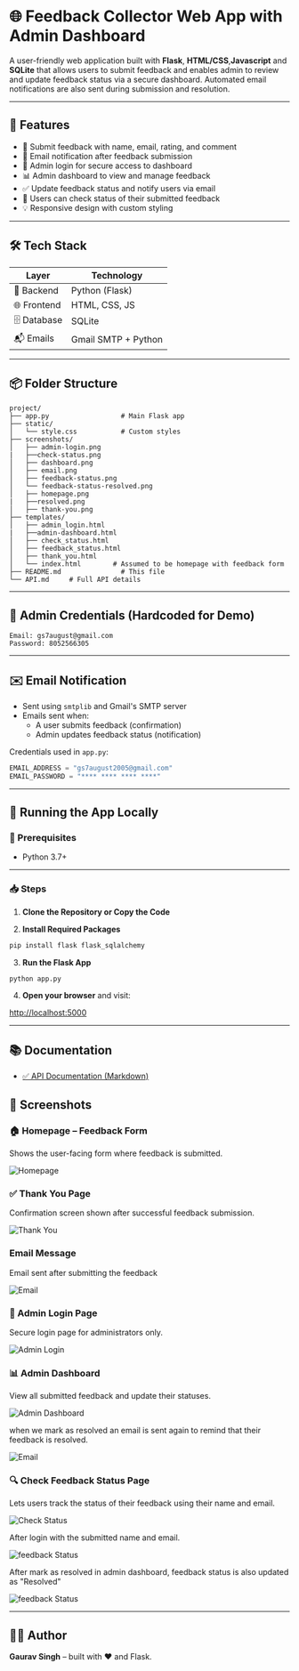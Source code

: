 # 🌐 Feedback Collector Web App with Admin Dashboard

A user-friendly web application built with **Flask**, **HTML/CSS**,**Javascript** and **SQLite** that allows users to submit feedback and enables admin to review and update feedback status via a secure dashboard. Automated email notifications are also sent during submission and resolution.

---

## 🚀 Features

- 📝 Submit feedback with name, email, rating, and comment
- 📩 Email notification after feedback submission
- 🔐 Admin login for secure access to dashboard
- 📊 Admin dashboard to view and manage feedback
- ✅ Update feedback status and notify users via email
- 🔎 Users can check status of their submitted feedback
- 💡 Responsive design with custom styling

---

## 🛠 Tech Stack

| Layer        | Technology         |
|--------------|--------------------|
| 🧠 Backend   | Python (Flask)      |
| 🌐 Frontend | HTML, CSS, JS       |
| 🗄 Database | SQLite              |
| 📬 Emails   | Gmail SMTP + Python |

---

## 📦 Folder Structure

```
project/
├── app.py                  # Main Flask app
├── static/
│   └── style.css           # Custom styles
├── screenshots/
│   ├── admin-login.png
|   ├──check-status.png
│   ├── dashboard.png
│   ├── email.png
│   ├── feedback-status.png
│   └── feedback-status-resolved.png 
│   ├── homepage.png
|   ├──resolved.png
│   ├── thank-you.png
├── templates/
│   ├── admin_login.html
|   ├──admin-dashboard.html
│   ├── check_status.html
│   ├── feedback_status.html
│   ├── thank_you.html
│   └── index.html        # Assumed to be homepage with feedback form
├── README.md               # This file
└── API.md     # Full API details
```

---

## 🔐 Admin Credentials (Hardcoded for Demo)

```
Email: gs7august@gmail.com
Password: 8052566305
```

---

## ✉️ Email Notification

- Sent using `smtplib` and Gmail's SMTP server
- Emails sent when:
  - A user submits feedback (confirmation)
  - Admin updates feedback status (notification)

Credentials used in `app.py`:

```python
EMAIL_ADDRESS = "gs7august2005@gmail.com"
EMAIL_PASSWORD = "**** **** **** ****"
```

---

## 🧪 Running the App Locally

### 🔧 Prerequisites

- Python 3.7+

---

### 📥 Steps

1. **Clone the Repository or Copy the Code**

2. **Install Required Packages**

```bash
pip install flask flask_sqlalchemy
```

3. **Run the Flask App**

```bash
python app.py
```

4. **Open your browser** and visit:

[http://localhost:5000](http://localhost:5000)

---

## 📚 Documentation

- [✅ API Documentation (Markdown)](./API.md)

## 📸 Screenshots

### 🏠 Homepage – Feedback Form

Shows the user-facing form where feedback is submitted.


![Homepage](screenshots/homepage.png)

### ✅ Thank You Page
Confirmation screen shown after successful feedback submission.

![Thank You](screenshots/thank-you.png)

###  Email Message
Email sent after submitting the feedback

![Email](screenshots/email.png)

### 🛂 Admin Login Page
Secure login page for administrators only.

![Admin Login](screenshots/admin-login.png)

### 📊 Admin Dashboard
View all submitted feedback and update their statuses.

![Admin Dashboard](screenshots/dashboard.png)

when we mark as resolved an email is sent again to remind that their feedback is resolved.

![Email](screenshots/resolved.png)

### 🔍 Check Feedback Status Page
Lets users track the status of their feedback using their name and email.


![Check Status](screenshots/check-status.png)

After login with the submitted name and email.

![feedback Status](screenshots/feedback-status.png)

After mark as resolved in admin dashboard, feedback status is also updated as "Resolved"

![feedback Status](screenshots/feedback-status-resolved.png)


---

## 👨‍💻 Author

**Gaurav Singh** – built with ❤️ and Flask.




